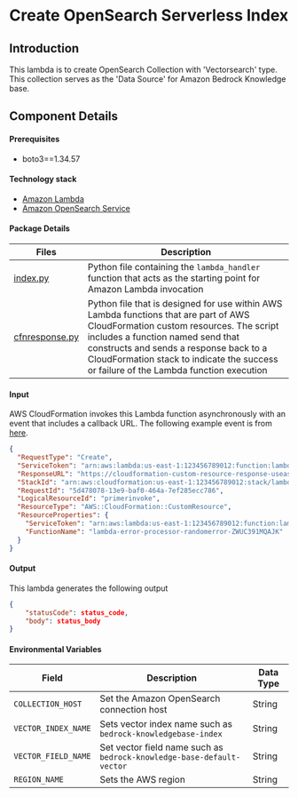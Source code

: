 # Create OpenSearch Serverless Index

## Introduction

This lambda is to create OpenSearch Collection with 'Vectorsearch' type.
This collection serves as the 'Data Source' for Amazon Bedrock Knowledge base.

## Component Details

#### Prerequisites

- boto3==1.34.57

#### Technology stack

- [Amazon Lambda](https://aws.amazon.com/lambda/)
- [Amazon OpenSearch Service](https://aws.amazon.com/opensearch-service/)

#### Package Details

| Files                          | Description                                                                                                                                                                                                                                                                                              |
| ------------------------------ | -------------------------------------------------------------------------------------------------------------------------------------------------------------------------------------------------------------------------------------------------------------------------------------------------------- |
| [index.py](index.py)           | Python file containing the `lambda_handler` function that acts as the starting point for Amazon Lambda invocation                                                                                                                                                                                        |
| [cfnresponse.py](cfnresponse.py) | Python file that is designed for use within AWS Lambda functions that are part of AWS CloudFormation custom resources. The script includes a function named send that constructs and sends a response back to a CloudFormation stack to indicate the success or failure of the Lambda function execution |

#### Input

AWS CloudFormation invokes this Lambda function asynchronously with an event that includes a callback URL. The following example event is from [here](https://docs.aws.amazon.com/lambda/latest/dg/services-cloudformation.html).

```json
{
  "RequestType": "Create",
  "ServiceToken": "arn:aws:lambda:us-east-1:123456789012:function:lambda-error-processor-primer-14ROR2T3JKU66",
  "ResponseURL": "https://cloudformation-custom-resource-response-useast1.s3-us-east-1.amazonaws.com/***",
  "StackId": "arn:aws:cloudformation:us-east-1:123456789012:stack/lambda-error-processor/1134083a-2608-1e91-9897-022501a2c456",
  "RequestId": "5d478078-13e9-baf0-464a-7ef285ecc786",
  "LogicalResourceId": "primerinvoke",
  "ResourceType": "AWS::CloudFormation::CustomResource",
  "ResourceProperties": {
    "ServiceToken": "arn:aws:lambda:us-east-1:123456789012:function:lambda-error-processor-primer-14ROR2T3JKU66",
    "FunctionName": "lambda-error-processor-randomerror-ZWUC391MQAJK"
  }
}
```

#### Output

This lambda generates the following output

```json
{
    "statusCode": status_code,
    "body": status_body
}
```

#### Environmental Variables

| Field               | Description                                                           | Data Type |
| ------------------- | --------------------------------------------------------------------- | --------- |
| `COLLECTION_HOST`   | Set the Amazon OpenSearch connection host                             | String    |
| `VECTOR_INDEX_NAME` | Sets vector index name such as `bedrock-knowledgebase-index`          | String    |
| `VECTOR_FIELD_NAME` | Set vector field name such as `bedrock-knowledge-base-default-vector` | String    |
| `REGION_NAME`       | Sets the AWS region                                                   | String    |
